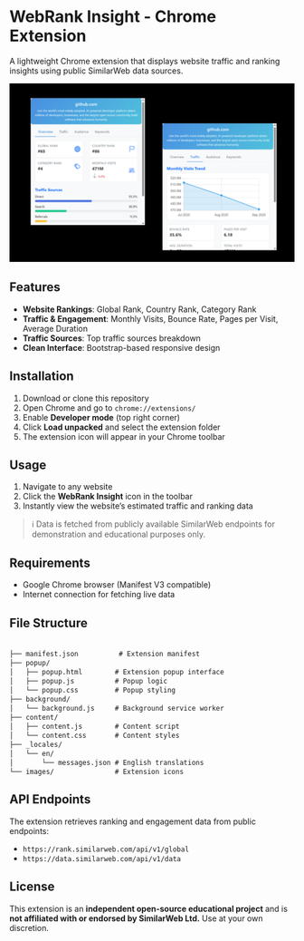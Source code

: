 # WebRank Insight - Chrome Extension

A lightweight Chrome extension that displays website traffic and ranking insights using public SimilarWeb data sources.

![WebRank Insight](https://raw.githubusercontent.com/bcat95/WebRank-Insight-Traffic-SEO-Checker/refs/heads/main/images/og.png)

## Features

- **Website Rankings**: Global Rank, Country Rank, Category Rank  
- **Traffic & Engagement**: Monthly Visits, Bounce Rate, Pages per Visit, Average Duration  
- **Traffic Sources**: Top traffic sources breakdown  
- **Clean Interface**: Bootstrap-based responsive design

## Installation

1. Download or clone this repository  
2. Open Chrome and go to `chrome://extensions/`  
3. Enable **Developer mode** (top right corner)  
4. Click **Load unpacked** and select the extension folder  
5. The extension icon will appear in your Chrome toolbar

## Usage

1. Navigate to any website  
2. Click the **WebRank Insight** icon in the toolbar  
3. Instantly view the website’s estimated traffic and ranking data  

> ℹ️ Data is fetched from publicly available SimilarWeb endpoints for demonstration and educational purposes only.

## Requirements

- Google Chrome browser (Manifest V3 compatible)  
- Internet connection for fetching live data  

## File Structure

```

├── manifest.json          # Extension manifest
├── popup/
│   ├── popup.html        # Extension popup interface
│   ├── popup.js          # Popup logic
│   └── popup.css         # Popup styling
├── background/
│   └── background.js     # Background service worker
├── content/
│   ├── content.js        # Content script
│   └── content.css       # Content styles
├── _locales/
│   └── en/
│       └── messages.json # English translations
└── images/               # Extension icons

```

## API Endpoints

The extension retrieves ranking and engagement data from public endpoints:
- `https://rank.similarweb.com/api/v1/global`  
- `https://data.similarweb.com/api/v1/data`

## License

This extension is an **independent open-source educational project** and is **not affiliated with or endorsed by SimilarWeb Ltd.**
Use at your own discretion.
